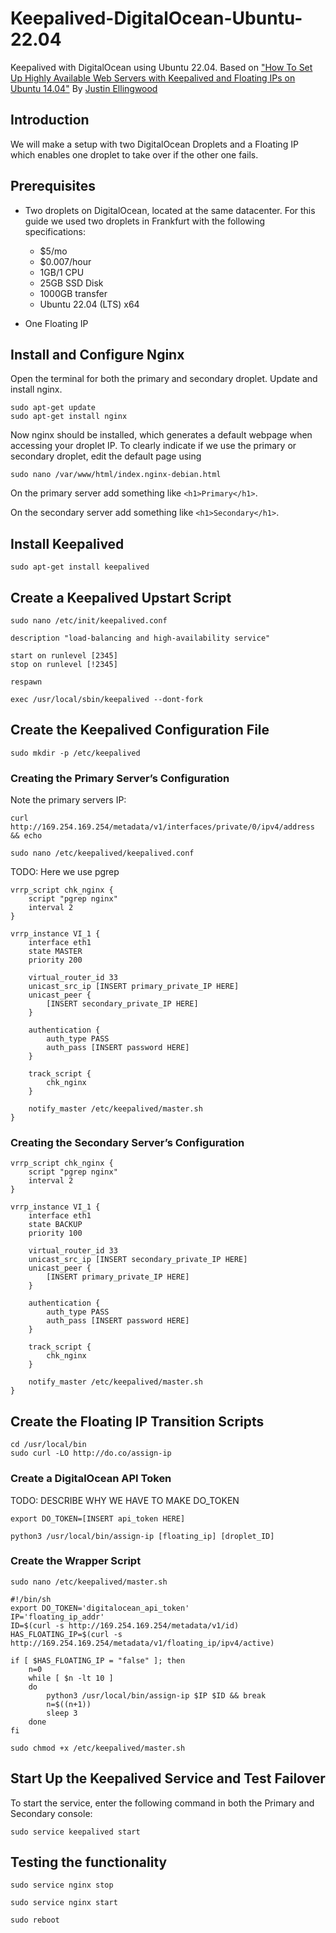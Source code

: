 # Keepalived-DigitalOcean-Ubuntu-22.04
Keepalived with DigitalOcean using Ubuntu 22.04. Based on ["How To Set Up Highly Available Web Servers with Keepalived and Floating IPs on Ubuntu 14.04"](https://www.digitalocean.com/community/tutorials/how-to-set-up-highly-available-web-servers-with-keepalived-and-floating-ips-on-ubuntu-14-04)
 By [Justin Ellingwood](https://www.digitalocean.com/community/users/jellingwood)
 
 
## Introduction
We will make a setup with two DigitalOcean Droplets and a Floating IP which enables one droplet to take over if the other one fails.

## Prerequisites

* Two droplets on DigitalOcean, located at the same datacenter. For this guide we used two droplets in Frankfurt with the following specifications:
  * $5/mo
  * $0.007/hour
  * 1GB/1 CPU
  * 25GB SSD Disk
  * 1000GB transfer
  * Ubuntu 22.04 (LTS) x64

* One Floating IP

## Install and Configure Nginx

Open the terminal for both the primary and secondary droplet. Update and install nginx.

```
sudo apt-get update
sudo apt-get install nginx
```

Now nginx should be installed, which generates a default webpage when accessing your droplet IP.
To clearly indicate if we use the primary or secondary droplet, edit the default page using
```
sudo nano /var/www/html/index.nginx-debian.html
```

On the primary server add something like `<h1>Primary</h1>`.

On the secondary server add something like `<h1>Secondary</h1>`.

## Install Keepalived

```
sudo apt-get install keepalived
```

## Create a Keepalived Upstart Script
```
sudo nano /etc/init/keepalived.conf
```

```
description "load-balancing and high-availability service"

start on runlevel [2345]
stop on runlevel [!2345]

respawn

exec /usr/local/sbin/keepalived --dont-fork
```
## Create the Keepalived Configuration File
```
sudo mkdir -p /etc/keepalived
```
### Creating the Primary Server’s Configuration
Note the primary servers IP:
```
curl http://169.254.169.254/metadata/v1/interfaces/private/0/ipv4/address && echo
```

```
sudo nano /etc/keepalived/keepalived.conf
```
TODO: Here we use pgrep
```
vrrp_script chk_nginx {
    script "pgrep nginx"
    interval 2
}

vrrp_instance VI_1 {
    interface eth1
    state MASTER
    priority 200

    virtual_router_id 33
    unicast_src_ip [INSERT primary_private_IP HERE]
    unicast_peer {
        [INSERT secondary_private_IP HERE]
    }

    authentication {
        auth_type PASS
        auth_pass [INSERT password HERE]
    }

    track_script {
        chk_nginx
    }

    notify_master /etc/keepalived/master.sh
}
```

### Creating the Secondary Server’s Configuration
```
vrrp_script chk_nginx {
    script "pgrep nginx"
    interval 2
}

vrrp_instance VI_1 {
    interface eth1
    state BACKUP
    priority 100

    virtual_router_id 33
    unicast_src_ip [INSERT secondary_private_IP HERE]
    unicast_peer {
        [INSERT primary_private_IP HERE]
    }

    authentication {
        auth_type PASS
        auth_pass [INSERT password HERE]
    }

    track_script {
        chk_nginx
    }

    notify_master /etc/keepalived/master.sh
}
```

## Create the Floating IP Transition Scripts
```
cd /usr/local/bin
sudo curl -LO http://do.co/assign-ip
```

### Create a DigitalOcean API Token
TODO: DESCRIBE WHY WE HAVE TO MAKE DO_TOKEN
```
export DO_TOKEN=[INSERT api_token HERE]
```


```
python3 /usr/local/bin/assign-ip [floating_ip] [droplet_ID]
```

### Create the Wrapper Script
```console
sudo nano /etc/keepalived/master.sh
```

```
#!/bin/sh
export DO_TOKEN='digitalocean_api_token'
IP='floating_ip_addr'
ID=$(curl -s http://169.254.169.254/metadata/v1/id)
HAS_FLOATING_IP=$(curl -s http://169.254.169.254/metadata/v1/floating_ip/ipv4/active)

if [ $HAS_FLOATING_IP = "false" ]; then
    n=0
    while [ $n -lt 10 ]
    do
        python3 /usr/local/bin/assign-ip $IP $ID && break
        n=$((n+1))
        sleep 3
    done
fi
```

```
sudo chmod +x /etc/keepalived/master.sh
```

## Start Up the Keepalived Service and Test Failover
To start the service, enter the following command in both the Primary and Secondary console:
```
sudo service keepalived start
```

## Testing the functionality

```
sudo service nginx stop
```

```
sudo service nginx start
```

```
sudo reboot
```
